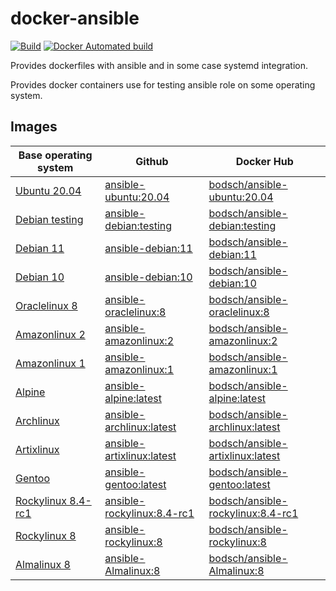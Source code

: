 # docker-ansible

[![Build](https://github.com/bodsch/docker-ansible/workflows/Build/badge.svg)](https://github.com/bodsch/docker-ansible/actions)
[![Docker Automated build](https://img.shields.io/docker/automated/bodsch/ansible-debian.svg?maxAge=2592000)](https://hub.docker.com/r/bodsch/ansible-debian/)

Provides dockerfiles with ansible and in some case systemd integration.

Provides docker containers use for testing ansible role on some operating system.

## Images

| Base operating system            | Github                          | Docker Hub                                  |
| -------------------------------- | ------------------------------- | ------------------------------------------- |
| [Ubuntu 20.04][Ubuntu]           | [ansible-ubuntu:20.04][]        | [bodsch/ansible-ubuntu:20.04][]        |
| [Debian testing][Debian]         | [ansible-debian:testing][]      | [bodsch/ansible-debian:testing][]      |
| [Debian 11][Debian]              | [ansible-debian:11][]           | [bodsch/ansible-debian:11][]           |
| [Debian 10][Debian]              | [ansible-debian:10][]           | [bodsch/ansible-debian:10][]           |
| [Oraclelinux 8][Oraclelinux]     | [ansible-oraclelinux:8][]       | [bodsch/ansible-oraclelinux:8][]       |
| [Amazonlinux 2][Amazonlinux]     | [ansible-amazonlinux:2][]       | [bodsch/ansible-amazonlinux:2][]       |
| [Amazonlinux 1][Amazonlinux]     | [ansible-amazonlinux:1][]       | [bodsch/ansible-amazonlinux:1][]       |
| [Alpine][Alpine]                 | [ansible-alpine:latest][]       | [bodsch/ansible-alpine:latest][]       |
| [Archlinux][Archlinux]           | [ansible-archlinux:latest][]    | [bodsch/ansible-archlinux:latest][]    |
| [Artixlinux][Artixlinux]         | [ansible-artixlinux:latest][]   | [bodsch/ansible-artixlinux:latest][]    |
| [Gentoo][Gentoo]                 | [ansible-gentoo:latest][]       | [bodsch/ansible-gentoo:latest][]       |
| [Rockylinux 8.4-rc1][Rockylinux] | [ansible-rockylinux:8.4-rc1][]  | [bodsch/ansible-rockylinux:8.4-rc1][]  |
| [Rockylinux 8][Rockylinux]       | [ansible-rockylinux:8][]        | [bodsch/ansible-rockylinux:8][]        |
| [Almalinux 8][Almalinux]         | [ansible-Almalinux:8][]         | [bodsch/ansible-Almalinux:8][]         |

[Ubuntu]: https://hub.docker.com/_/ubuntu/
[Debian]: https://hub.docker.com/_/debian/
[Oraclelinux]: https://hub.docker.com/_/oraclelinux/
[Amazonlinux]: https://hub.docker.com/_/amazonlinux/
[Alpine]: https://hub.docker.com/_/alpine
[Archlinux]: https://hub.docker.com/r/base/archlinux/
[Artixlinux]: https://hub.docker.com/r/artixlinux/base
[Gentoo]: https://hub.docker.com/r/gentoo/stage3-amd64/
[Rockylinux]: https://hub.docker.com/r/rockylinux/rockylinux
[Almalinux]: https://hub.docker.com/_/almalinux

[ansible-ubuntu:20.04]: https://github.com/bodsch/docker-ansible/blob/master/ubuntu-ansible/Dockerfile.ubuntu-20.04
[ansible-debian:testing]: https://github.com/bodsch/docker-ansible/blob/master/debian-ansible/Dockerfile.debian-testing
[ansible-debian:11]: https://github.com/bodsch/docker-ansible/blob/master/debian-ansible/Dockerfile.debian-11
[ansible-debian:10]: https://github.com/bodsch/docker-ansible/blob/master/debian-ansible/Dockerfile.debian-10
[ansible-oraclelinux:8]: https://github.com/bodsch/docker-ansible/blob/master/oraclelinux-ansible/Dockerfile.oraclelinux-8
[ansible-amazonlinux:2]: https://github.com/bodsch/docker-ansible/blob/master/amazonlinux-ansible/Dockerfile.amazonlinux-2
[ansible-amazonlinux:1]: https://github.com/bodsch/docker-ansible/blob/master/amazonlinux-ansible/Dockerfile.amazonlinux-1
[ansible-alpine:latest]: https://github.com/bodsch/docker-ansible/blob/master/alpine-ansible/Dockerfile.alpine-latest
[ansible-archlinux:latest]: https://github.com/bodsch/docker-ansible/blob/master/archlinux-ansible/Dockerfile.archlinux-latest
[ansible-artixlinux:latest]: https://github.com/bodsch/docker-ansible/blob/master/artixlinux-ansible/Dockerfile.artixlinux-latest
[ansible-gentoo:latest]: https://github.com/bodsch/docker-ansible/blob/master/gentoo-ansible/Dockerfile.gentoo-latest
[ansible-rockylinux:8.4-rc1]: https://github.com/bodsch/docker-ansible/tree/master/rockylinux-ansible/Dockerfile.rockylinux-8.4-rc1
[ansible-rockylinux:8]: https://github.com/bodsch/docker-ansible/tree/master/rockylinux-ansible/Dockerfile.rockylinux-8
[ansible-almalinux:8]: https://github.com/bodsch/docker-ansible/tree/master/almalinux-ansible/Dockerfile.almalinux-8

[bodsch/ansible-ubuntu:20.04]: https://hub.docker.com/r/bodsch/ansible-ubuntu
[bodsch/ansible-debian:testing]: https://hub.docker.com/r/bodsch/ansible-debian
[bodsch/ansible-debian:11]: https://hub.docker.com/r/bodsch/ansible-debian
[bodsch/ansible-debian:10]: https://hub.docker.com/r/bodsch/ansible-debian
[bodsch/ansible-oraclelinux:8]: https://hub.docker.com/r/bodsch/ansible-oraclelinux
[bodsch/ansible-amazonlinux:2]: https://hub.docker.com/r/bodsch/ansible-amazonlinux
[bodsch/ansible-amazonlinux:1]: https://hub.docker.com/r/bodsch/ansible-oraclelinux
[bodsch/ansible-alpine:latest]: https://hub.docker.com/r/bodsch/ansible-alpine
[bodsch/ansible-archlinux:latest]: https://hub.docker.com/r/bodsch/ansible-archlinux
[bodsch/ansible-artixlinux:latest]: https://hub.docker.com/r/bodsch/ansible-artixlinux
[bodsch/ansible-gentoo:latest]: https://hub.docker.com/r/bodsch/ansible-gentoo
[bodsch/ansible-rockylinux:8.4-rc1]: https://hub.docker.com/r/bodsch/ansible-rockylinux
[bodsch/ansible-rockylinux:8]: https://hub.docker.com/r/bodsch/ansible-rockylinux
[bodsch/ansible-almalinux:8]: https://hub.docker.com/r/bodsch/ansible-almalinux
